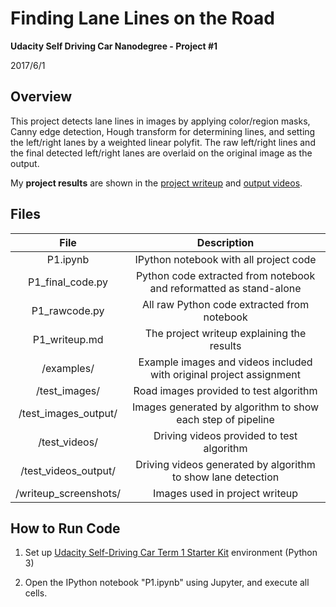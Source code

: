 # **Finding Lane Lines on the Road**

**Udacity Self Driving Car Nanodegree - Project #1**

2017/6/1

## Overview

This project detects lane lines in images by applying color/region masks, Canny edge detection, Hough transform for determining lines, and setting the left/right lanes by a weighted linear polyfit.  The raw left/right lines and the final detected left/right lanes are overlaid on the original image as the output.

My **project results** are shown in the [project writeup](./P1_writeup.md) and [output videos](./test_videos_output/).

## Files

| File 						|     Description	        											| 
|:-------------------------:|:---------------------------------------------------------------------:| 
| P1.ipynb 					| IPython notebook with all project code								| 
| P1_final_code.py			| Python code extracted from notebook and reformatted as stand-alone	|
| P1_rawcode.py				| All raw Python code extracted from notebook							|
| P1_writeup.md				| The project writeup explaining the results							|
| /examples/				| Example images and videos included with original project assignment	|
| /test_images/				| Road images provided to test algorithm								|
| /test_images_output/		| Images generated by algorithm to show each step of pipeline			|
| /test_videos/				| Driving videos provided to test algorithm								|
| /test_videos_output/		| Driving videos generated by algorithm to show lane detection			|
| /writeup_screenshots/		| Images used in project writeup										|

## How to Run Code

1. Set up [Udacity Self-Driving Car Term 1 Starter Kit](https://github.com/udacity/CarND-Term1-Starter-Kit) environment (Python 3)

2. Open the IPython notebook "P1.ipynb" using Jupyter, and execute all cells.
